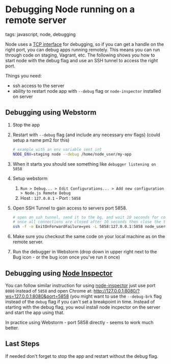 # Debugging Node running on a remote server

tags: javascript, node, debugging

Node uses a [TCP interface](https://nodejs.org/api/debugger.html) for debugging, so if you can get a handle on the right port, you can debug apps running remotely. This means you can run through code on staging, Vagrant, etc. The following shows you how to start node with the debug flag and use an SSH tunnel to access the right port.

Things you need:
* ssh access to the server
* ability to restart node app with `--debug` flag or `node-inspector` installed on server

## Debugging using Webstorm

1. Stop the app
1. Restart with `--debug` flag (and include any necessary env flags) (could setup a name pm2 for this)

    ```bash
    # example with an env variable sent int
    NODE_ENV=staging node --debug /home/node_user/my-app
    ```

1. When it starts you should see something like `debugger listening on 5858`
1. Setup webstorm
    1. `Run > Debug... > Edit Configurations... > Add new configuration > Node.js Remote Debug`
    1. Host : `127.0.0.1` - Port : `5858`
1. Open SSH Tunnel to gain access to servers port 5858.

    ```bash
    # open an ssh tunnel, send it to the bg, and wait 10 seconds for connections
    # once all connections are closed after 10 seconds then close the tunnel
    ssh -f -o ExitOnForwardFailure=yes -L 5858:127.0.0.1:5858 node_user@168.144.24.98 sleep 10
    ```

1. Make sure you checkout the same code on your local machine as on the remote server.
1. Run the debugger in Webstorm (drop down in upper right next to the Bug icon - or the bug icon once you've run it once)

## Debugging using [Node Inspector](https://github.com/node-inspector/node-inspector)

You can follow similar instruction for using [node-inspector](https://github.com/node-inspector/node-inspector) just use port `8080` instead of `5858` and open Chrome at: http://127.0.0.1:8080/?ws=127.0.0.1:8080&port=5858 (you might want to use the `--debug-brk` flag instead of the `debug` flag if you can't set a breakpoint in time. Instead of starting with the debug flag, you woul install node incpector on the server and start the app using that.

In practice using Webstorm - port 5858 directly - seems to work much better.

## Last Steps

If needed don't forget to stop the app and restart without the debug flag.
